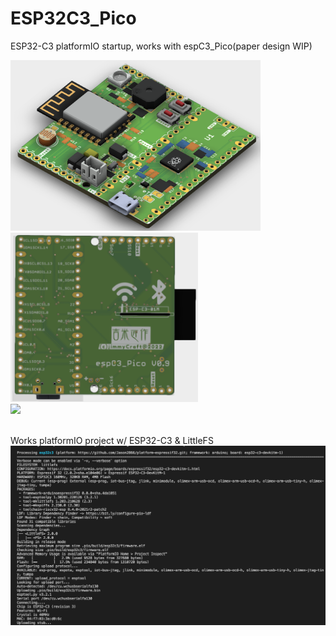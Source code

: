 # ESP32C3_Pico
 
 ESP32-C3 platformIO startup, works with espC3_Pico(paper design WIP) <br>

<img src= "hardware/espC3_Pico_Top.png" width=400><img src= "hardware/espC3_Pico_Bottom.png" width=300>
<br>
<img src= "pic/espC3_Pico_0310.gif" width=320>
<br>
<br>

Works platformIO project w/ ESP32-C3 & LittleFS
<img src= "pic/ESP32C3.png">
 

